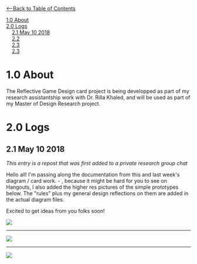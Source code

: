 [<--Back to Table of Contents](TableofContents.md)  

[1.0 About](#1.0-About)  
[2.0 Logs](#2.0-Logs)  
&nbsp;&nbsp;&nbsp;&nbsp;[2.1 May 10 2018](##2.1-May-10-2018)  
&nbsp;&nbsp;&nbsp;&nbsp;[2.2]()  
&nbsp;&nbsp;&nbsp;&nbsp;[2.3]()  
&nbsp;&nbsp;&nbsp;&nbsp;[2.3]()  

# 1.0 About

The Reflective Game Design card project is being developped as part of my research assistantship work with Dr. Rilla Khaled, and will be used as part of my Master of Design Research project.

# 2.0 Logs

## 2.1 May 10 2018
<i> This entry is a repost that was first added to a private research group chat </i>

Hello all! I'm passing along the documentation from this and last week's diagram / card work. -  , because it might be hard for you to see on Hangouts, I also added the higher res pictures of the simple prototypes below. The "rules" plus my general design reflections on them are added in the actual diagram files.

Excited to get ideas from you folks soon!  

![](https://09238768715394554913.googlegroups.com/attach/10f05a2a34b363/diagram4-01.png?part=0.3&view=1&vt=ANaJVrFkvKZ0SROv79GB9Tmbmur1nNRCE_XWGOlaq811GdXFYqhBF7RoWIiX1iRaavXybQbZBKPHJ9m_IJjSxY6F34frBAlWzwMV30pojudLTuaevHsAI2M)  

---
![](https://09238768715394554913.googlegroups.com/attach/10f05a2a34b363/diagram5-01.png?part=0.1&view=1&vt=ANaJVrHiQwkfmPLtqS9WyBCQ78fqNhoXGL7P4wmuOhe9wfwVJHUaVv4N2jMWSg0shz5934xnj7wqsY0axtdg-9fTfqg90tivqA_wRh5VcMjJZxY9KfnOjQc)  

---
![](https://09238768715394554913.googlegroups.com/attach/10f05a2a34b363/diagram6-01.png?part=0.2&view=1&vt=ANaJVrH594Ms1Km3wEOL8SLH5wTmD63LZVHcnRPu7xB4V_K4wtXSYhhK4AKO6cDDL5CFDuDukRUZcsRzLkNq09XDnkRkCp3ColWv5nJbyjAQSfdSxAaYKRc)  
